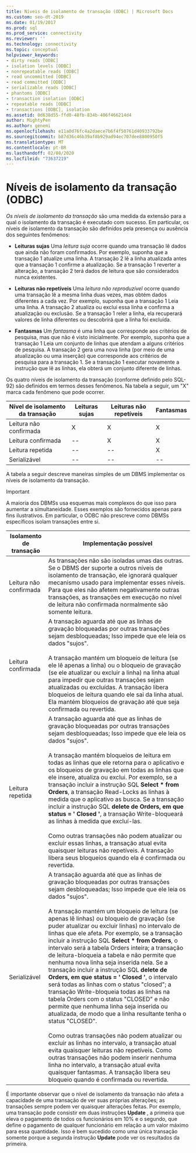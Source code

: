 ```yaml
---
title: Níveis de isolamento de transação (ODBC) | Microsoft Docs
ms.custom: seo-dt-2019
ms.date: 01/19/2017
ms.prod: sql
ms.prod_service: connectivity
ms.reviewer: ''
ms.technology: connectivity
ms.topic: conceptual
helpviewer_keywords:
- dirty reads [ODBC]
- isolation levels [ODBC]
- nonrepeatable reads [ODBC]
- read uncommitted [ODBC]
- read committed [ODBC]
- serializable reads [ODBC]
- phantoms [ODBC]
- transaction isolation [ODBC]
- repeatable reads [ODBC]
- transactions [ODBC], isolation
ms.assetid: 0d638d55-ffd0-48fb-834b-406f466214d4
author: MightyPen
ms.author: genemi
ms.openlocfilehash: e11a0d76fc4a2daece7b6f4f50761d40933792be
ms.sourcegitcommit: b87d36c46b39af8b929ad94ec707dee8800950f5
ms.translationtype: MT
ms.contentlocale: pt-BR
ms.lasthandoff: 02/08/2020
ms.locfileid: "73637219"
---
```

# <a name="transaction-isolation-levels-odbc"></a>Níveis de isolamento da transação (ODBC)
*Os níveis de isolamento da transação* são uma medida da extensão para a qual o isolamento da transação é executado com sucesso. Em particular, os níveis de isolamento da transação são definidos pela presença ou ausência dos seguintes fenômenos:  
  
-   **Leituras sujas** Uma *leitura suja* ocorre quando uma transação lê dados que ainda não foram confirmados. Por exemplo, suponha que a transação 1 atualize uma linha. A transação 2 lê a linha atualizada antes que a transação 1 confirme a atualização. Se a transação 1 reverter a alteração, a transação 2 terá dados de leitura que são considerados nunca existentes.  
  
-   **Leituras não repetíveis** Uma *leitura não reproduzível* ocorre quando uma transação lê a mesma linha duas vezes, mas obtém dados diferentes a cada vez. Por exemplo, suponha que a transação 1 Leia uma linha. A transação 2 atualiza ou exclui essa linha e confirma a atualização ou exclusão. Se a transação 1 reler a linha, ela recuperará valores de linha diferentes ou descobrirá que a linha foi excluída.  
  
-   **Fantasmas** Um *fantasma* é uma linha que corresponde aos critérios de pesquisa, mas que não é visto inicialmente. Por exemplo, suponha que a transação 1 Leia um conjunto de linhas que atendam a alguns critérios de pesquisa. A transação 2 gera uma nova linha (por meio de uma atualização ou uma inserção) que corresponde aos critérios de pesquisa para a transação 1. Se a transação 1 executar novamente a instrução que lê as linhas, ela obterá um conjunto diferente de linhas.  
  
 Os quatro níveis de isolamento da transação (conforme definido pelo SQL-92) são definidos em termos desses fenômenos. Na tabela a seguir, um "X" marca cada fenômeno que pode ocorrer.  
  
|Nível de isolamento da transação|Leituras sujas|Leituras não repetíveis|Fantasmas|  
|---------------------------------|-----------------|-------------------------|--------------|  
|Leitura não confirmada|X|X|X|  
|Leitura confirmada|--|X|X|  
|Leitura repetida|--|--|X|  
|Serializável|--|--|--|  
  
 A tabela a seguir descreve maneiras simples de um DBMS implementar os níveis de isolamento da transação.  
  
> [!IMPORTANT]  
>  A maioria dos DBMSs usa esquemas mais complexos do que isso para aumentar a simultaneidade. Esses exemplos são fornecidos apenas para fins ilustrativos. Em particular, o ODBC não prescreve como DBMSs específicos isolam transações entre si.  
  
|Isolamento de transação|Implementação possível|  
|---------------------------|-----------------------------|  
|Leitura não confirmada|As transações não são isoladas umas das outras. Se o DBMS der suporte a outros níveis de isolamento de transação, ele ignorará qualquer mecanismo usado para implementar esses níveis. Para que eles não afetem negativamente outras transações, as transações em execução no nível de leitura não confirmada normalmente são somente leitura.|  
|Leitura confirmada|A transação aguarda até que as linhas de gravação bloqueadas por outras transações sejam desbloqueadas; Isso impede que ele leia os dados "sujos".<br /><br /> A transação mantém um bloqueio de leitura (se ele lê apenas a linha) ou o bloqueio de gravação (se ele atualizar ou excluir a linha) na linha atual para impedir que outras transações sejam atualizadas ou excluídas. A transação libera bloqueios de leitura quando ele sai da linha atual. Ela mantém bloqueios de gravação até que seja confirmada ou revertida.|  
|Leitura repetida|A transação aguarda até que as linhas de gravação bloqueadas por outras transações sejam desbloqueadas; Isso impede que ele leia os dados "sujos".<br /><br /> A transação mantém bloqueios de leitura em todas as linhas que ele retorna para o aplicativo e os bloqueios de gravação em todas as linhas que ele insere, atualiza ou exclui. Por exemplo, se a transação incluir a instrução SQL **Select \* from Orders**, a transação Read-Locks as linhas à medida que o aplicativo as busca. Se a transação incluir a instrução SQL **delete de Orders, em que status = ' Closed '**, a transação Write-bloqueará as linhas à medida que excluí-las.<br /><br /> Como outras transações não podem atualizar ou excluir essas linhas, a transação atual evita quaisquer leituras não repetíveis. A transação libera seus bloqueios quando ela é confirmada ou revertida.|  
|Serializável|A transação aguarda até que as linhas de gravação bloqueadas por outras transações sejam desbloqueadas; Isso impede que ele leia os dados "sujos".<br /><br /> A transação mantém um bloqueio de leitura (se apenas lê linhas) ou bloqueio de gravação (se puder atualizar ou excluir linhas) no intervalo de linhas que ele afeta. Por exemplo, se a transação incluir a instrução SQL **Select \* from Orders**, o intervalo será a tabela Orders inteira; a transação de leitura-bloqueia a tabela e não permite que nenhuma nova linha seja inserida nela. Se a transação incluir a instrução SQL **delete de Orders, em que status = ' Closed '**, o intervalo será todas as linhas com o status "closed"; a transação Write-bloqueia todas as linhas na tabela Orders com o status "CLOSED" e não permite que nenhuma linha seja inserida ou atualizada, de modo que a linha resultante tenha o status "CLOSED".<br /><br /> Como outras transações não podem atualizar ou excluir as linhas no intervalo, a transação atual evita quaisquer leituras não repetíveis. Como outras transações não podem inserir nenhuma linha no intervalo, a transação atual evita quaisquer fantasmas. A transação libera seu bloqueio quando é confirmada ou revertida.|  
  
 É importante observar que o nível de isolamento da transação não afeta a capacidade de uma transação de ver suas próprias alterações; as transações sempre podem ver quaisquer alterações feitas. Por exemplo, uma transação pode consistir em duas instruções **Update** , a primeira que eleva o pagamento de todos os funcionários em 10% e o segundo, que define o pagamento de qualquer funcionário em relação a um valor máximo para essa quantidade. Isso é bem sucedido como uma única transação somente porque a segunda instrução **Update** pode ver os resultados da primeira.
